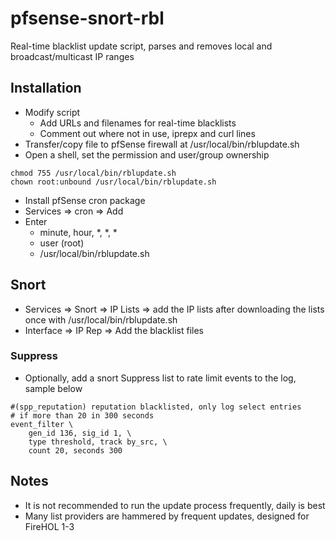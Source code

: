 # pfsense-snort-rbl
Real-time blacklist update script, parses and removes local and broadcast/multicast IP ranges

## Installation
- Modify script
  - Add URLs and filenames for real-time blacklists
  - Comment out where not in use, iprepx and curl lines
- Transfer/copy file to pfSense firewall at /usr/local/bin/rblupdate.sh
- Open a shell, set the permission and user/group ownership
```
chmod 755 /usr/local/bin/rblupdate.sh
chown root:unbound /usr/local/bin/rblupdate.sh
```
- Install pfSense cron package
- Services => cron => Add
- Enter
  - minute, hour, *, *, *
  - user (root)
  - /usr/local/bin/rblupdate.sh
  
## Snort
- Services => Snort => IP Lists => add the IP lists after downloading the lists once with /usr/local/bin/rblupdate.sh
- Interface => IP Rep => Add the blacklist files

### Suppress
- Optionally, add a snort Suppress list to rate limit events to the log, sample below
```
#(spp_reputation) reputation blacklisted, only log select entries
# if more than 20 in 300 seconds
event_filter \
    gen_id 136, sig_id 1, \
    type threshold, track by_src, \
    count 20, seconds 300
```

## Notes
- It is not recommended to run the update process frequently, daily is best
- Many list providers are hammered by frequent updates, designed for FireHOL 1-3

